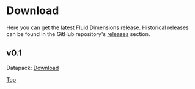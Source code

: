 # Download

Here you can get the latest Fluid Dimensions release. Historical releases can be found in the GitHub repository's [releases](https://github.com/fludim/fluid_dimensions/releases/) section.

## v0.1

Datapack: [Download](https://github.com/fludim/fluid_dimensions/releases/download/v0.1-alpha/Fluid.Dimensions.v0.1.zip)


[Top](#download)

